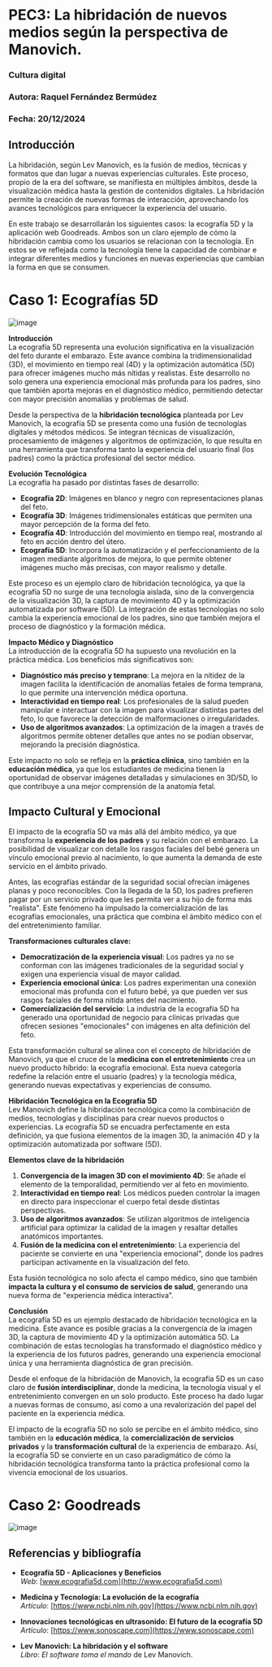 # PEC3: La hibridación de nuevos medios según la perspectiva de Manovich.

### Cultura digital

### Autora: Raquel Fernández Bermúdez
### Fecha: 20/12/2024

## Introducción

La hibridación, según Lev Manovich, es la fusión de medios, técnicas y formatos que dan lugar a nuevas experiencias culturales. Este proceso, propio de la era del software, se manifiesta en múltiples ámbitos, desde la visualización médica hasta la gestión de contenidos digitales. La hibridación permite la creación de nuevas formas de interacción, aprovechando los avances tecnológicos para enriquecer la experiencia del usuario.

En este trabajo se desarrollarán los siguientes casos: la ecografía 5D y la aplicación web Goodreads. Ambos son un claro ejemplo de cómo la hibridación cambia como los usuarios se relacionan con la tecnología. En estos se ve reflejada como la tecnología tiene la capacidad de combinar e integrar diferentes medios y funciones en nuevas experiencias que cambian la forma en que se consumen.

# **Caso 1: Ecografías 5D**  
![image](https://ecolady.es/wp-content/uploads/2022/11/WhatsApp-Image-2022-11-04-at-10.45.41-PM.jpeg)  

**Introducción**  
La ecografía 5D representa una evolución significativa en la visualización del feto durante el embarazo. Este avance combina la tridimensionalidad (3D), el movimiento en tiempo real (4D) y la optimización automática (5D) para ofrecer imágenes mucho más nítidas y realistas. Este desarrollo no solo genera una experiencia emocional más profunda para los padres, sino que también aporta mejoras en el diagnóstico médico, permitiendo detectar con mayor precisión anomalías y problemas de salud.  

Desde la perspectiva de la **hibridación tecnológica** planteada por Lev Manovich, la ecografía 5D se presenta como una fusión de tecnologías digitales y métodos médicos. Se integran técnicas de visualización, procesamiento de imágenes y algoritmos de optimización, lo que resulta en una herramienta que transforma tanto la experiencia del usuario final (los padres) como la práctica profesional del sector médico.  

**Evolución Tecnológica**  
La ecografía ha pasado por distintas fases de desarrollo:  
- **Ecografía 2D**: Imágenes en blanco y negro con representaciones planas del feto.  
- **Ecografía 3D**: Imágenes tridimensionales estáticas que permiten una mayor percepción de la forma del feto.  
- **Ecografía 4D**: Introducción del movimiento en tiempo real, mostrando al feto en acción dentro del útero.  
- **Ecografía 5D**: Incorpora la automatización y el perfeccionamiento de la imagen mediante algoritmos de mejora, lo que permite obtener imágenes mucho más precisas, con mayor realismo y detalle.  

Este proceso es un ejemplo claro de hibridación tecnológica, ya que la ecografía 5D no surge de una tecnología aislada, sino de la convergencia de la visualización 3D, la captura de movimiento 4D y la optimización automatizada por software (5D). La integración de estas tecnologías no solo cambia la experiencia emocional de los padres, sino que también mejora el proceso de diagnóstico y la formación médica.  

**Impacto Médico y Diagnóstico**  
La introducción de la ecografía 5D ha supuesto una revolución en la práctica médica. Los beneficios más significativos son:  
- **Diagnóstico más preciso y temprano**: La mejora en la nitidez de la imagen facilita la identificación de anomalías fetales de forma temprana, lo que permite una intervención médica oportuna.  
- **Interactividad en tiempo real**: Los profesionales de la salud pueden manipular e interactuar con la imagen para visualizar distintas partes del feto, lo que favorece la detección de malformaciones o irregularidades.  
- **Uso de algoritmos avanzados**: La optimización de la imagen a través de algoritmos permite obtener detalles que antes no se podían observar, mejorando la precisión diagnóstica.  

Este impacto no solo se refleja en la **práctica clínica**, sino también en la **educación médica**, ya que los estudiantes de medicina tienen la oportunidad de observar imágenes detalladas y simulaciones en 3D/5D, lo que contribuye a una mejor comprensión de la anatomía fetal.  

## **Impacto Cultural y Emocional**  
El impacto de la ecografía 5D va más allá del ámbito médico, ya que transforma la **experiencia de los padres** y su relación con el embarazo. La posibilidad de visualizar con detalle los rasgos faciales del bebé genera un vínculo emocional previo al nacimiento, lo que aumenta la demanda de este servicio en el ámbito privado.  

Antes, las ecografías estándar de la seguridad social ofrecían imágenes planas y poco reconocibles. Con la llegada de la 5D, los padres prefieren pagar por un servicio privado que les permita ver a su hijo de forma más "realista". Este fenómeno ha impulsado la comercialización de las ecografías emocionales, una práctica que combina el ámbito médico con el del entretenimiento familiar.  

**Transformaciones culturales clave:**  
- **Democratización de la experiencia visual**: Los padres ya no se conforman con las imágenes tradicionales de la seguridad social y exigen una experiencia visual de mayor calidad.  
- **Experiencia emocional única**: Los padres experimentan una conexión emocional más profunda con el futuro bebé, ya que pueden ver sus rasgos faciales de forma nítida antes del nacimiento.  
- **Comercialización del servicio**: La industria de la ecografía 5D ha generado una oportunidad de negocio para clínicas privadas que ofrecen sesiones "emocionales" con imágenes en alta definición del feto.  

Esta transformación cultural se alinea con el concepto de hibridación de Manovich, ya que el cruce de la **medicina con el entretenimiento** crea un nuevo producto híbrido: la ecografía emocional. Esta nueva categoría redefine la relación entre el usuario (padres) y la tecnología médica, generando nuevas expectativas y experiencias de consumo.  

**Hibridación Tecnológica en la Ecografía 5D**  
Lev Manovich define la hibridación tecnológica como la combinación de medios, tecnologías y disciplinas para crear nuevos productos o experiencias. La ecografía 5D se encuadra perfectamente en esta definición, ya que fusiona elementos de la imagen 3D, la animación 4D y la optimización automatizada por software (5D).  

**Elementos clave de la hibridación**  
1. **Convergencia de la imagen 3D con el movimiento 4D**: Se añade el elemento de la temporalidad, permitiendo ver al feto en movimiento.  
2. **Interactividad en tiempo real**: Los médicos pueden controlar la imagen en directo para inspeccionar el cuerpo fetal desde distintas perspectivas.  
3. **Uso de algoritmos avanzados**: Se utilizan algoritmos de inteligencia artificial para optimizar la calidad de la imagen y resaltar detalles anatómicos importantes.  
4. **Fusión de la medicina con el entretenimiento**: La experiencia del paciente se convierte en una "experiencia emocional", donde los padres participan activamente en la visualización del feto.  

Esta fusión tecnológica no solo afecta el campo médico, sino que también **impacta la cultura y el consumo de servicios de salud**, generando una nueva forma de "experiencia médica interactiva".  

**Conclusión**  
La ecografía 5D es un ejemplo destacado de hibridación tecnológica en la medicina. Este avance es posible gracias a la convergencia de la imagen 3D, la captura de movimiento 4D y la optimización automática 5D. La combinación de estas tecnologías ha transformado el diagnóstico médico y la experiencia de los futuros padres, generando una experiencia emocional única y una herramienta diagnóstica de gran precisión.  

Desde el enfoque de la hibridación de Manovich, la ecografía 5D es un caso claro de **fusión interdisciplinar**, donde la medicina, la tecnología visual y el entretenimiento convergen en un solo producto. Este proceso ha dado lugar a nuevas formas de consumo, así como a una revalorización del papel del paciente en la experiencia médica.  

El impacto de la ecografía 5D no solo se percibe en el ámbito médico, sino también en la **educación médica**, la **comercialización de servicios privados** y la **transformación cultural** de la experiencia de embarazo. Así, la ecografía 5D se convierte en un caso paradigmático de cómo la hibridación tecnológica transforma tanto la práctica profesional como la vivencia emocional de los usuarios.  

# **Caso 2: Goodreads**  

![image](https://scribemedia.com/wp-content/uploads/2020/02/How-To-Set-Up-Your-Goodreads-Author-Profile.jpg)



## Referencias y bibliografía
- **Ecografía 5D - Aplicaciones y Beneficios**  
  *Web*: [www.ecografia5d.com](http://www.ecografia5d.com)
   
- **Medicina y Tecnología: La evolución de la ecografía**  
  *Artículo*: [https://www.ncbi.nlm.nih.gov](https://www.ncbi.nlm.nih.gov)  
   
- **Innovaciones tecnológicas en ultrasonido: El futuro de la ecografía 5D**  
  *Artículo*: [https://www.sonoscape.com](https://www.sonoscape.com)  

- **Lev Manovich: La hibridación y el software**  
  *Libro*: *El software toma el mando* de Lev Manovich.
